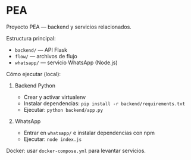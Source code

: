# PEA

Proyecto PEA — backend y servicios relacionados.

Estructura principal:

- `backend/` — API Flask
- `flow/` — archivos de flujo
- `whatsapp/` — servicio WhatsApp (Node.js)

Cómo ejecutar (local):

1. Backend Python

   - Crear y activar virtualenv
   - Instalar dependencias: `pip install -r backend/requirements.txt`
   - Ejecutar: `python backend/app.py`

2. WhatsApp

   - Entrar en `whatsapp/` e instalar dependencias con npm
   - Ejecutar: `node index.js`

Docker: usar `docker-compose.yml` para levantar servicios.
